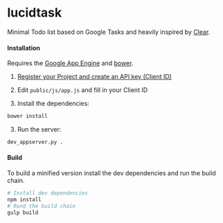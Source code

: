 # lucidtask
Minimal Todo list based on Google Tasks and heavily inspired by [Clear](http://realmacsoftware.com/clear/).

#### Installation
Requires the [Google App Engine](https://cloud.google.com/appengine/downloads#Google_App_Engine_SDK_for_Python) and [bower](http://bower.io/#install-bower).

1. [Register your Project and create an API key (Client ID)](https://developers.google.com/google-apps/tasks/firstapp#register-your-project)
2. Edit `public/js/app.js` and fill in your Client ID

2. Install the dependencies:
  ```bash
  bower install
  ```

3. Run the server:
  ```bash
  dev_appserver.py .
  ```

#### Build
To build a minified version install the dev dependencies and run the build chain.

```bash
# Install dev dependencies
npm install
# Rund the build chain
gulp build
```
